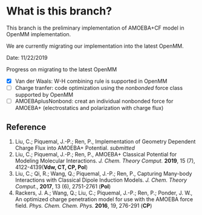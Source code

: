 # What is this branch? 

This branch is the preliminary implementation of AMOEBA+CF model in OpenMM implementation.

We are currently migrating our implementation into the latest OpenMM.

Date: 11/22/2019

Progress on migrating to the latest OpenMM
- [x] Van der Waals: W-H combining rule is supported in OpenMM
- [ ] Charge tranfer: code optimization using the *nonbonded* force class supported by OpenMM
- [ ] AMOEBAplusNonbond: creat an individual nonbonded force for AMOEBA+ (electrostatics and polarization with charge flux)

## Reference
1. Liu, C.; Piquemal, J.-P.; Ren, P., Implementation of Geometry Dependent Charge Flux into AMOEBA+ Potential.  *submitted*
1. Liu, C.; Piquemal, J.-P.; Ren, P., AMOEBA+ Classical Potential for Modeling Molecular Interactions. *J. Chem. Theory Comput.* **2019**, 15 (7), 4122-4139(__Vdw, CT, CP, Pol__)
1. Liu, C.; Qi, R.; Wang, Q.; Piquemal, J.-P.; Ren, P., Capturing Many-body Interactions with Classical Dipole Induction Models. *J. Chem. Theory Comput.*, **2017**, 13 (6), 2751-2761 (__Pol__)
1. Rackers, J. A.; Wang, Q.; Liu, C.; Piquemal, J.-P.; Ren, P.; Ponder, J. W., An optimized charge penetration model for use with the AMOEBA force field. *Phys. Chem. Chem. Phys.* **2016**, 19, 276-291 (__CP__)

